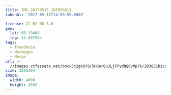 ```yaml
---
title: IMG_20170513_165958811
takenAt: '2017-05-13T14:59:59.000Z'

license: CC BY-ND 3.0
geo:
  lat: 60.19408
  lng: 11.097594
tags:
  - Trondheim
  - Norwegen
  - Norge
url: >-
  //images.ctfassets.net/bncv3c2gt878/5H8er8uJLjFPydNQ6vMp7k/283851b1cd8c3ac5839efe4750fd6888/img_20170513_165958811_34520065971_o
size: 3595304
image:
  width: 4608
  height: 2592
---
```

